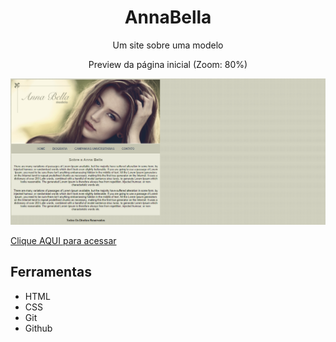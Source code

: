<h1 align="center"> AnnaBella </h1>

<p align="center">Um site sobre uma modelo</p>

<p align="center">Preview da página inicial (Zoom: 80%)</p>
<img src="./imagens/AnnaBella-Preview.png">

[Clique AQUI para acessar](https://nepht022.github.io/AnnaBella/)

## Ferramentas

- HTML
- CSS
- Git
- Github
